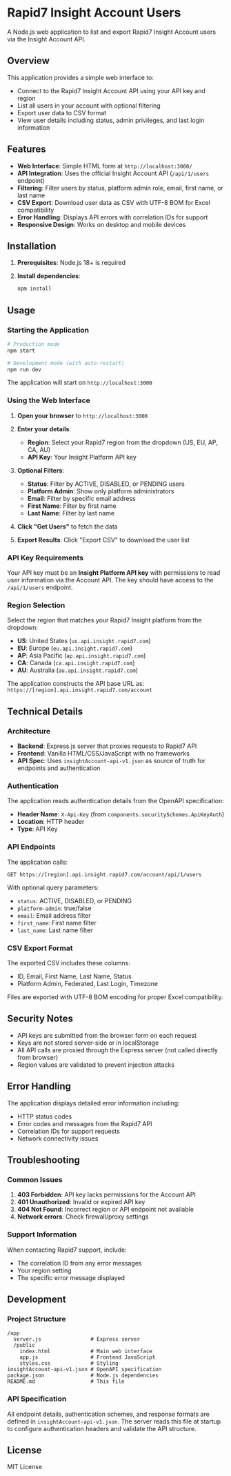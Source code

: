 # Rapid7 Insight Account Users

A Node.js web application to list and export Rapid7 Insight Account users via the Insight Account API.

## Overview

This application provides a simple web interface to:
- Connect to the Rapid7 Insight Account API using your API key and region
- List all users in your account with optional filtering
- Export user data to CSV format
- View user details including status, admin privileges, and last login information

## Features

- **Web Interface**: Simple HTML form at `http://localhost:3000/`
- **API Integration**: Uses the official Insight Account API (`/api/1/users` endpoint)
- **Filtering**: Filter users by status, platform admin role, email, first name, or last name
- **CSV Export**: Download user data as CSV with UTF-8 BOM for Excel compatibility
- **Error Handling**: Displays API errors with correlation IDs for support
- **Responsive Design**: Works on desktop and mobile devices

## Installation

1. **Prerequisites**: Node.js 18+ is required

2. **Install dependencies**:
   ```bash
   npm install
   ```

## Usage

### Starting the Application

```bash
# Production mode
npm start

# Development mode (with auto-restart)
npm run dev
```

The application will start on `http://localhost:3000`

### Using the Web Interface

1. **Open your browser** to `http://localhost:3000`

2. **Enter your details**:
   - **Region**: Select your Rapid7 region from the dropdown (US, EU, AP, CA, AU)
   - **API Key**: Your Insight Platform API key

3. **Optional Filters**:
   - **Status**: Filter by ACTIVE, DISABLED, or PENDING users
   - **Platform Admin**: Show only platform administrators
   - **Email**: Filter by specific email address
   - **First Name**: Filter by first name
   - **Last Name**: Filter by last name

4. **Click "Get Users"** to fetch the data

5. **Export Results**: Click "Export CSV" to download the user list

### API Key Requirements

Your API key must be an **Insight Platform API key** with permissions to read user information via the Account API. The key should have access to the `/api/1/users` endpoint.

### Region Selection

Select the region that matches your Rapid7 Insight platform from the dropdown:
- **US**: United States (`us.api.insight.rapid7.com`)
- **EU**: Europe (`eu.api.insight.rapid7.com`) 
- **AP**: Asia Pacific (`ap.api.insight.rapid7.com`)
- **CA**: Canada (`ca.api.insight.rapid7.com`)
- **AU**: Australia (`au.api.insight.rapid7.com`)

The application constructs the API base URL as: `https://[region].api.insight.rapid7.com/account`

## Technical Details

### Architecture

- **Backend**: Express.js server that proxies requests to Rapid7 API
- **Frontend**: Vanilla HTML/CSS/JavaScript with no frameworks
- **API Spec**: Uses `insightAccount-api-v1.json` as source of truth for endpoints and authentication

### Authentication

The application reads authentication details from the OpenAPI specification:
- **Header Name**: `X-Api-Key` (from `components.securitySchemes.ApiKeyAuth`)
- **Location**: HTTP header
- **Type**: API Key

### API Endpoints

The application calls:
```
GET https://[region].api.insight.rapid7.com/account/api/1/users
```

With optional query parameters:
- `status`: ACTIVE, DISABLED, or PENDING
- `platform-admin`: true/false
- `email`: Email address filter
- `first_name`: First name filter  
- `last_name`: Last name filter

### CSV Export Format

The exported CSV includes these columns:
- ID, Email, First Name, Last Name, Status
- Platform Admin, Federated, Last Login, Timezone

Files are exported with UTF-8 BOM encoding for proper Excel compatibility.

## Security Notes

- API keys are submitted from the browser form on each request
- Keys are not stored server-side or in localStorage
- All API calls are proxied through the Express server (not called directly from browser)
- Region values are validated to prevent injection attacks

## Error Handling

The application displays detailed error information including:
- HTTP status codes
- Error codes and messages from the Rapid7 API
- Correlation IDs for support requests
- Network connectivity issues

## Troubleshooting

### Common Issues

1. **403 Forbidden**: API key lacks permissions for the Account API
2. **401 Unauthorized**: Invalid or expired API key
3. **404 Not Found**: Incorrect region or API endpoint not available
4. **Network errors**: Check firewall/proxy settings

### Support Information

When contacting Rapid7 support, include:
- The correlation ID from any error messages
- Your region setting
- The specific error message displayed

## Development

### Project Structure

```
/app
  server.js                # Express server
  /public
    index.html             # Main web interface
    app.js                 # Frontend JavaScript
    styles.css             # Styling
insightAccount-api-v1.json # OpenAPI specification
package.json               # Node.js dependencies
README.md                  # This file
```

### API Specification

All endpoint details, authentication schemes, and response formats are defined in `insightAccount-api-v1.json`. The server reads this file at startup to configure authentication headers and validate the API structure.

## License

MIT License

